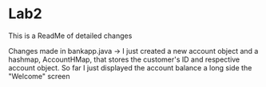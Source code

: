# Lab2
This is a ReadMe of detailed changes

Changes made in bankapp.java
 -> I just created a new account object and a hashmap, AccountHMap, that stores the customer's ID and respective account object. So far I just displayed the account balance a long side the "Welcome" screen
